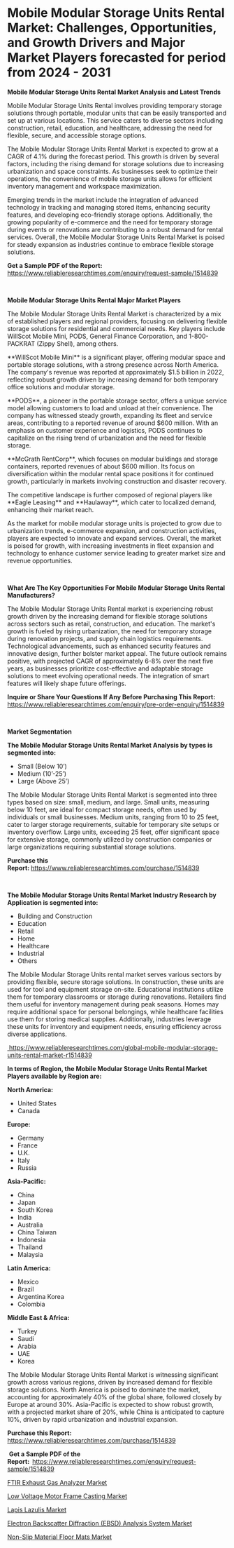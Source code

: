 <p><h1>Mobile Modular Storage Units Rental Market: Challenges, Opportunities, and Growth Drivers and Major Market Players forecasted for period from 2024 - 2031</h1></p><p><strong>Mobile Modular Storage Units Rental Market Analysis and Latest Trends</strong></p>
<p><p>Mobile Modular Storage Units Rental involves providing temporary storage solutions through portable, modular units that can be easily transported and set up at various locations. This service caters to diverse sectors including construction, retail, education, and healthcare, addressing the need for flexible, secure, and accessible storage options.</p><p>The Mobile Modular Storage Units Rental Market is expected to grow at a CAGR of 4.1% during the forecast period. This growth is driven by several factors, including the rising demand for storage solutions due to increasing urbanization and space constraints. As businesses seek to optimize their operations, the convenience of mobile storage units allows for efficient inventory management and workspace maximization.</p><p>Emerging trends in the market include the integration of advanced technology in tracking and managing stored items, enhancing security features, and developing eco-friendly storage options. Additionally, the growing popularity of e-commerce and the need for temporary storage during events or renovations are contributing to a robust demand for rental services. Overall, the Mobile Modular Storage Units Rental Market is poised for steady expansion as industries continue to embrace flexible storage solutions.</p></p>
<p><strong>Get a Sample PDF of the Report:&nbsp;</strong> <a href="https://www.reliableresearchtimes.com/enquiry/request-sample/1514839?utm_campaign=1776&utm_medium=2&utm_source=Github&utm_content=ia&utm_term=27102024&utm_id=mobile-modular-storage-units-rental">https://www.reliableresearchtimes.com/enquiry/request-sample/1514839</a></p>
<p>&nbsp;</p>
<p><strong>Mobile Modular Storage Units Rental Major Market Players</strong></p>
<p><p>The Mobile Modular Storage Units Rental Market is characterized by a mix of established players and regional providers, focusing on delivering flexible storage solutions for residential and commercial needs. Key players include WillScot Mobile Mini, PODS, General Finance Corporation, and 1-800-PACKRAT (Zippy Shell), among others.</p><p>**WillScot Mobile Mini** is a significant player, offering modular space and portable storage solutions, with a strong presence across North America. The company's revenue was reported at approximately $1.5 billion in 2022, reflecting robust growth driven by increasing demand for both temporary office solutions and modular storage.</p><p>**PODS**, a pioneer in the portable storage sector, offers a unique service model allowing customers to load and unload at their convenience. The company has witnessed steady growth, expanding its fleet and service areas, contributing to a reported revenue of around $600 million. With an emphasis on customer experience and logistics, PODS continues to capitalize on the rising trend of urbanization and the need for flexible storage.</p><p>**McGrath RentCorp**, which focuses on modular buildings and storage containers, reported revenues of about $600 million. Its focus on diversification within the modular rental space positions it for continued growth, particularly in markets involving construction and disaster recovery.</p><p>The competitive landscape is further composed of regional players like **Eagle Leasing** and **Haulaway**, which cater to localized demand, enhancing their market reach. </p><p>As the market for mobile modular storage units is projected to grow due to urbanization trends, e-commerce expansion, and construction activities, players are expected to innovate and expand services. Overall, the market is poised for growth, with increasing investments in fleet expansion and technology to enhance customer service leading to greater market size and revenue opportunities.</p></p>
<p>&nbsp;</p>
<p><strong>What Are The Key Opportunities For Mobile Modular Storage Units Rental Manufacturers?</strong></p>
<p><p>The Mobile Modular Storage Units Rental market is experiencing robust growth driven by the increasing demand for flexible storage solutions across sectors such as retail, construction, and education. The market's growth is fueled by rising urbanization, the need for temporary storage during renovation projects, and supply chain logistics requirements. Technological advancements, such as enhanced security features and innovative design, further bolster market appeal. The future outlook remains positive, with projected CAGR of approximately 6-8% over the next five years, as businesses prioritize cost-effective and adaptable storage solutions to meet evolving operational needs. The integration of smart features will likely shape future offerings.</p></p>
<p><strong>Inquire or Share Your Questions If Any Before Purchasing This Report:</strong> <a href="https://www.reliableresearchtimes.com/enquiry/pre-order-enquiry/1514839?utm_campaign=1776&utm_medium=2&utm_source=Github&utm_content=ia&utm_term=27102024&utm_id=mobile-modular-storage-units-rental">https://www.reliableresearchtimes.com/enquiry/pre-order-enquiry/1514839</a></p>
<p>&nbsp;</p>
<p><strong>Market Segmentation</strong></p>
<p><strong>The Mobile Modular Storage Units Rental Market Analysis by types is segmented into:</strong></p>
<p><ul><li>Small (Below 10’)</li><li>Medium (10’-25’)</li><li>Large (Above 25’)</li></ul></p>
<p><p>The Mobile Modular Storage Units Rental Market is segmented into three types based on size: small, medium, and large. Small units, measuring below 10 feet, are ideal for compact storage needs, often used by individuals or small businesses. Medium units, ranging from 10 to 25 feet, cater to larger storage requirements, suitable for temporary site setups or inventory overflow. Large units, exceeding 25 feet, offer significant space for extensive storage, commonly utilized by construction companies or large organizations requiring substantial storage solutions.</p></p>
<p><strong>Purchase this Report:&nbsp;</strong><a href="https://www.reliableresearchtimes.com/purchase/1514839?utm_campaign=1776&utm_medium=2&utm_source=Github&utm_content=ia&utm_term=27102024&utm_id=mobile-modular-storage-units-rental">https://www.reliableresearchtimes.com/purchase/1514839</a></p>
<p>&nbsp;</p>
<p><strong>The Mobile Modular Storage Units Rental Market Industry Research by Application is segmented into:</strong></p>
<p><ul><li>Building and Construction</li><li>Education</li><li>Retail</li><li>Home</li><li>Healthcare</li><li>Industrial</li><li>Others</li></ul></p>
<p><p>The Mobile Modular Storage Units rental market serves various sectors by providing flexible, secure storage solutions. In construction, these units are used for tool and equipment storage on-site. Educational institutions utilize them for temporary classrooms or storage during renovations. Retailers find them useful for inventory management during peak seasons. Homes may require additional space for personal belongings, while healthcare facilities use them for storing medical supplies. Additionally, industries leverage these units for inventory and equipment needs, ensuring efficiency across diverse applications.</p></p>
<p><a href="https://www.reliableresearchtimes.com/global-mobile-modular-storage-units-rental-market-r1514839?utm_campaign=1776&utm_medium=2&utm_source=Github&utm_content=ia&utm_term=27102024&utm_id=mobile-modular-storage-units-rental">&nbsp;https://www.reliableresearchtimes.com/global-mobile-modular-storage-units-rental-market-r1514839</a></p>
<p><strong>In terms of Region, the Mobile Modular Storage Units Rental Market Players available by Region are:</strong></p>
<p>
    <p> <strong> North America: </strong>
        <ul>
            <li>United States</li>
            <li>Canada</li>
        </ul>
        </p> 
    <p> <strong> Europe: </strong>
        <ul>
            <li>Germany</li>
            <li>France</li>
            <li>U.K.</li>
            <li>Italy</li>
            <li>Russia</li>
        </ul>
        </p> 
    <p> <strong> Asia-Pacific: </strong>
        <ul>
            <li>China</li>
            <li>Japan</li>
            <li>South Korea</li>
            <li>India</li>
            <li>Australia</li>
            <li>China Taiwan</li>
            <li>Indonesia</li>
            <li>Thailand</li>
            <li>Malaysia</li>
        </ul>
        </p> 
    <p> <strong> Latin America: </strong>
        <ul>
            <li>Mexico</li>
            <li>Brazil</li>
            <li>Argentina Korea</li>
            <li>Colombia</li>
        </ul>
        </p> 
    <p> <strong> Middle East & Africa: </strong>
        <ul>
            <li>Turkey</li>
            <li>Saudi</li>
            <li>Arabia</li>
            <li>UAE</li>
            <li>Korea</li>
        </ul>
    </p>
    </p>
<p><p>The Mobile Modular Storage Units Rental Market is witnessing significant growth across various regions, driven by increased demand for flexible storage solutions. North America is poised to dominate the market, accounting for approximately 40% of the global share, followed closely by Europe at around 30%. Asia-Pacific is expected to show robust growth, with a projected market share of 20%, while China is anticipated to capture 10%, driven by rapid urbanization and industrial expansion.</p></p>
<p><strong>Purchase this Report: </strong><a href="https://www.reliableresearchtimes.com/purchase/1514839?utm_campaign=1776&utm_medium=2&utm_source=Github&utm_content=ia&utm_term=27102024&utm_id=mobile-modular-storage-units-rental">https://www.reliableresearchtimes.com/purchase/1514839</a></p>
<p>&nbsp;<strong>Get a Sample PDF of the Report:&nbsp;&nbsp;</strong><a href="https://www.reliableresearchtimes.com/enquiry/request-sample/1514839?utm_campaign=1776&utm_medium=2&utm_source=Github&utm_content=ia&utm_term=27102024&utm_id=mobile-modular-storage-units-rental">https://www.reliableresearchtimes.com/enquiry/request-sample/1514839</a></p>
<p><strong></strong></p>
<p><p><a href="https://github.com/malandranz3ggo/Market-Research-Report-List-1/blob/main/ftir-exhaust-gas-analyzer-market.md?utm_campaign=1776&utm_medium=2&utm_source=Github&utm_content=ia&utm_term=27102024&utm_id=mobile-modular-storage-units-rental">FTIR Exhaust Gas Analyzer Market</a></p><p><a href="https://www.linkedin.com/pulse/pulse-low-voltage-motor-frame-casting-rhythms-change-market-tlyyc?utm_campaign=1776&utm_medium=2&utm_source=Github&utm_content=ia&utm_term=27102024&utm_id=mobile-modular-storage-units-rental">Low Voltage Motor Frame Casting Market</a></p><p><a href="https://www.linkedin.com/pulse/lapis-lazulis-market-trends-focusing-insight-forecast-analysis-anrlc?utm_campaign=1776&utm_medium=2&utm_source=Github&utm_content=ia&utm_term=27102024&utm_id=mobile-modular-storage-units-rental">Lapis Lazulis Market</a></p><p><a href="https://issuu.com/reportprime-2/docs/electron-backscatter-diffraction-eb_cb1a8ffd7c97a4?utm_campaign=1776&utm_medium=2&utm_source=Github&utm_content=ia&utm_term=27102024&utm_id=mobile-modular-storage-units-rental">Electron Backscatter Diffraction (EBSD) Analysis System Market</a></p><p><a href="https://www.linkedin.com/pulse/global-non-slip-material-floor-mats-market-analysis-trends-rvldc?utm_campaign=1776&utm_medium=2&utm_source=Github&utm_content=ia&utm_term=27102024&utm_id=mobile-modular-storage-units-rental">Non-Slip Material Floor Mats Market</a></p></p>